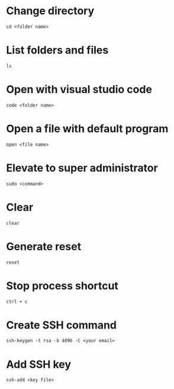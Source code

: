 # Change directory
`cd <folder name>`

# List folders and files
`ls`

# Open with visual studio code
`code <folder name>`

# Open a file with default program
`open <file name>`

# Elevate to super administrator
`sudo <command>`

# Clear
`clear`

# Generate reset
`reset`

# Stop process shortcut
`ctrl + c`

# Create SSH command
`ssh-keygen -t rsa -b 4096 -C <your email>`

# Add SSH key
`ssh-add <key file>`